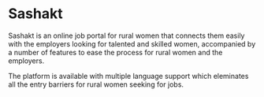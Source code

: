 # Sashakt

Sashakt is an online job portal for rural women that connects them easily with the employers looking for talented and skilled women, accompanied by a number of features to ease the process for rural women and the employers.

The platform is available with multiple language support which eleminates all the entry barriers for rural women seeking for jobs.

